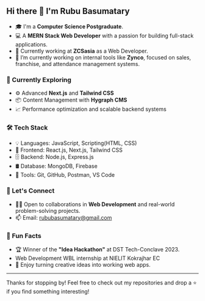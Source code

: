 ## Hi there 👋 I'm Rubu Basumatary

- 🎓 I'm a **Computer Science Postgraduate**.
- 💻 A **MERN Stack Web Developer** with a passion for building full-stack applications.
- 💼 Currently working at **ZCSasia** as a Web Developer.
- 🔭 I’m currently working on internal tools like **Zynco**, focused on sales, franchise, and attendance management systems.

### 🌱 Currently Exploring
- ⚙️ Advanced **Next.js** and **Tailwind CSS**
- 📦 Content Management with **Hygraph CMS**
- 📈 Performance optimization and scalable backend systems

### 🛠️ Tech Stack
- 💡 Languages: JavaScript, Scripting(HTML, CSS)
- 🧠 Frontend: React.js, Next.js, Tailwind CSS
- 🗄️ Backend: Node.js, Express.js
- 🛢️ Database: MongoDB, Firebase
- 🔗 Tools: Git, GitHub, Postman, VS Code

### 🤝 Let's Connect
- 👨‍💻 Open to collaborations in **Web Development** and real-world problem-solving projects.
- 📫 Email: [rububasumatary@gmail.com](mailto:rububasumatary@gmail.com)

### 💬 Fun Facts
- 🏆 Winner of the **"Idea Hackathon"** at DST Tech-Conclave 2023.
- Web Development WBL internship at NIELIT Kokrajhar EC
- 🎯 Enjoy turning creative ideas into working web apps.

---

Thanks for stopping by! Feel free to check out my repositories and drop a ⭐ if you find something interesting!
